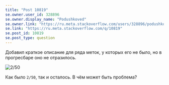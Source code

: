 ```yaml
---
title: "Post 10819"
se.owner.user_id: 328896
se.owner.display_name: "Podushkoved"
se.owner.link: "https://ru.meta.stackoverflow.com/users/328896/podushkoved"
se.link: "https://ru.meta.stackoverflow.com/q/10819"
se.post_id: 10819
se.post_type: question
---
```

<p>Добавил краткое описание для ряда меток, у которых его не было, но в прогресбаре оно не отразилось.</p>
<p><img src="https://i.stack.imgur.com/trpHt.jpg" alt="2/50" /></p>
<p>Как было <code>2/50</code>, так и осталось. В чём может быть проблема?</p>
